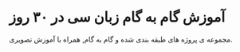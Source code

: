 # آموزش گام به گام زبان سی در ۳۰ روز

مجموعه ی پروژه های طبقه بندی شده و گام به گام, همراه با آموزش تصویری.




